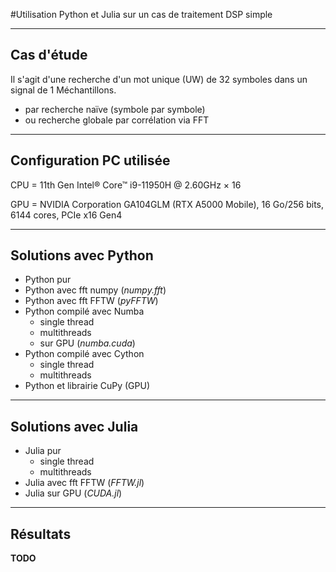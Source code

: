 #Utilisation Python et Julia sur un cas de traitement DSP simple
___

## Cas d'étude

Il s'agit d'une recherche d'un mot unique (UW) de 32 symboles dans un signal de 1 Méchantillons.

- par recherche naïve (symbole par symbole)
- ou recherche globale par corrélation via FFT
___

## Configuration PC utilisée

CPU = 11th Gen Intel® Core™ i9-11950H @ 2.60GHz × 16

GPU = NVIDIA Corporation GA104GLM (RTX A5000 Mobile), 16 Go/256 bits, 6144 cores, PCIe x16 Gen4
___

## Solutions avec Python

- Python pur
- Python avec fft numpy (*numpy.fft*)
- Python avec fft FFTW (*pyFFTW*)
- Python compilé avec Numba
	- single thread
	- multithreads
	- sur GPU (*numba.cuda*)
- Python compilé avec Cython
	- single thread
	- multithreads
- Python et librairie CuPy (GPU)
___

## Solutions avec Julia

- Julia pur
	- single thread
	- multithreads
- Julia avec fft FFTW (*FFTW.jl*)
- Julia sur GPU (*CUDA.jl*)
___

## Résultats

**TODO**

